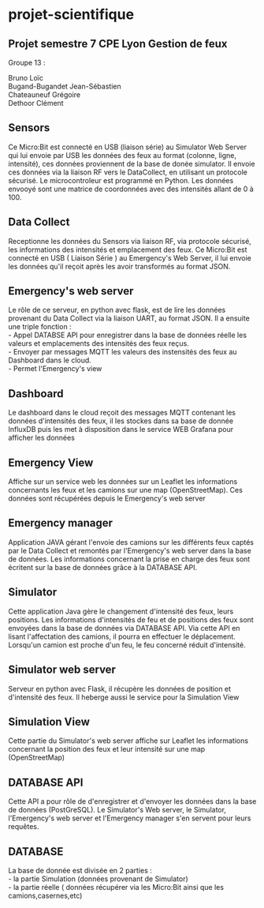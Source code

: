 # projet-scientifique
## Projet semestre 7 CPE Lyon Gestion de feux

<p>Groupe 13 :<br>

Bruno Loïc<br>
Bugand-Bugandet Jean-Sébastien<br>
Chateauneuf Grégoire<br>
Dethoor Clément</P>

## Sensors
<p>Ce Micro:Bit est connecté en USB (liaison série) au Simulator Web Server qui lui envoie par USB les données des feux au format (colonne, ligne, intensité), ces données proviennent de la base de donée simulator. Il envoie ces données via la liaison RF vers le DataCollect, en utilisant un protocole sécurisé. Le microcontroleur est programmé en Python. Les données envooyé sont une matrice de coordonnées avec des intensités allant de 0 à 100.</p>

## Data Collect
<p> Receptionne les données du Sensors via liaison RF, via protocole sécurisé, les informations des intensités et emplacement des feux. Ce Micro:Bit est connecté en USB ( Liaison Série ) au Emergency's Web Server, il lui envoie les données qu'il reçoit après les avoir transformés au format JSON.</p>

## Emergency's web server
<p>Le rôle de ce serveur, en python avec flask, est de lire les données provenant du Data Collect via la liaison UART, au format JSON. Il a ensuite une triple fonction : <br>
 - Appel DATABSE API pour enregistrer dans la base de données réelle les valeurs et emplacements des intensités des feux reçus.<br>
 - Envoyer par messages MQTT les valeurs des instensités des feux au Dashboard dans le cloud.<br>
 - Permet l'Emergency's view</p>

## Dashboard
<p>Le dashboard dans le cloud reçoit des messages MQTT contenant les données d'intensités des feux, il les stockes dans sa base de donnée InfluxDB puis les met à disposition dans le service WEB Grafana pour afficher les données</p>

## Emergency View
<p>Affiche sur un service web les données sur un Leaflet les informations concernants les feux et les camions sur une map (OpenStreetMap). Ces données sont récupérées depuis le Emergency's web server</p>

## Emergency manager
<p>Application JAVA gérant l'envoie des camions sur les différents feux captés par le Data Collect et remontés par l'Emergency's web server dans la base de données. Les informations concernant la prise en charge des feux sont écritent sur la base de données grâce à la DATABASE API.</p>

## Simulator
<p>Cette application Java gère le changement d'intensité des feux, leurs positions. Les informations d'intensités de feu et de positions des feux sont envoyées dans la base de données via DATABASE API. Via cette API en lisant l'affectation des camions, il pourra en effectuer le déplacement. Lorsqu'un camion est proche d'un feu, le feu concerné réduit d'intensité. </p>

## Simulator web server
<p>Serveur en python avec Flask, il récupère les données de position et d'intensité des feux. Il heberge aussi le service pour la Simulation View </p>

## Simulation View
<p>Cette partie du Simulator's web server affiche sur Leaflet les informations concernant la position des feux et leur intensité sur une map (OpenStreetMap)</p>

## DATABASE API
<p>Cette API a pour rôle de d'enregistrer et d'envoyer les données dans la base de données (PostGreSQL). Le Simulator's Web server, le Simulator, l'Emergency's web server et l'Emergency manager s'en servent pour leurs requêtes.</p>

## DATABASE
<p>La base de donnée est divisée en 2 parties :<br>
- la partie Simulation (données provenant de Simulator)<br>
- la partie réelle ( données récupérer via les Micro:Bit ainsi que les camions,casernes,etc)</p>